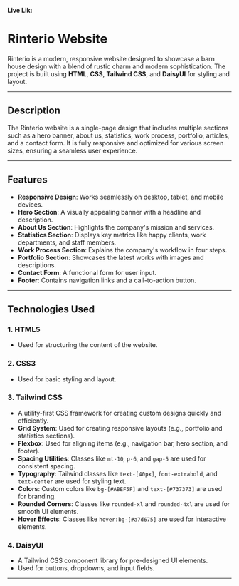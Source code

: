 **Live Lik:**
# Rinterio Website

Rinterio is a modern, responsive website designed to showcase a barn house design with a blend of rustic charm and modern sophistication. The project is built using **HTML**, **CSS**, **Tailwind CSS**, and **DaisyUI** for styling and layout.

---

## Description

The Rinterio website is a single-page design that includes multiple sections such as a hero banner, about us, statistics, work process, portfolio, articles, and a contact form. It is fully responsive and optimized for various screen sizes, ensuring a seamless user experience.

---

## Features

- **Responsive Design**: Works seamlessly on desktop, tablet, and mobile devices.
- **Hero Section**: A visually appealing banner with a headline and description.
- **About Us Section**: Highlights the company's mission and services.
- **Statistics Section**: Displays key metrics like happy clients, work departments, and staff members.
- **Work Process Section**: Explains the company's workflow in four steps.
- **Portfolio Section**: Showcases the latest works with images and descriptions.
- **Contact Form**: A functional form for user input.
- **Footer**: Contains navigation links and a call-to-action button.

---

## Technologies Used

### 1. **HTML5**
   - Used for structuring the content of the website.

### 2. **CSS3**
   - Used for basic styling and layout.

### 3. **Tailwind CSS**
   - A utility-first CSS framework for creating custom designs quickly and efficiently.
   - **Grid System**: Used for creating responsive layouts (e.g., portfolio and statistics sections).
   - **Flexbox**: Used for aligning items (e.g., navigation bar, hero section, and footer).
   - **Spacing Utilities**: Classes like `mt-10`, `p-6`, and `gap-5` are used for consistent spacing.
   - **Typography**: Tailwind classes like `text-[40px]`, `font-extrabold`, and `text-center` are used for styling text.
   - **Colors**: Custom colors like `bg-[#ABEF5F]` and `text-[#737373]` are used for branding.
   - **Rounded Corners**: Classes like `rounded-xl` and `rounded-4xl` are used for smooth UI elements.
   - **Hover Effects**: Classes like `hover:bg-[#a7d675]` are used for interactive elements.

### 4. **DaisyUI**
   - A Tailwind CSS component library for pre-designed UI elements.
   - Used for buttons, dropdowns, and input fields.

---
